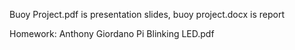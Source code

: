 Buoy Project.pdf is presentation slides,
buoy project.docx is report

Homework: Anthony Giordano Pi Blinking LED.pdf
